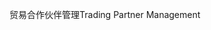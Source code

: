 <span data-ttu-id="653a9-101">贸易合作伙伴管理</span><span class="sxs-lookup"><span data-stu-id="653a9-101">Trading Partner Management</span></span>